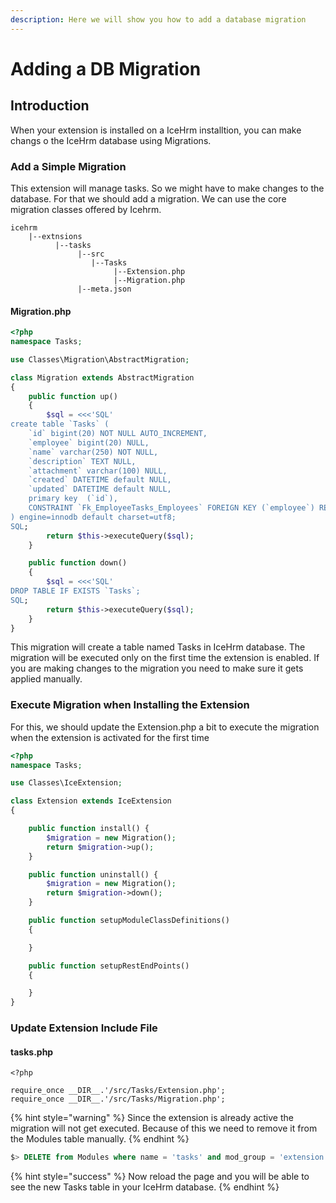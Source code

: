 ```yaml
---
description: Here we will show you how to add a database migration
---
```


# Adding a DB Migration

## Introduction

When your extension is installed on a IceHrm installtion, you can make changs o the IceHrm database using Migrations.

### Add a Simple Migration

This extension will manage tasks. So we might have to make changes to the database. For that we should add a migration. We can use the core migration classes offered by Icehrm.

```text
icehrm
    |--extnsions
          |--tasks
               |--src
                  |--Tasks
                       |--Extension.php
                       |--Migration.php
               |--meta.json
```

#### Migration.php

```php
<?php
namespace Tasks;

use Classes\Migration\AbstractMigration;

class Migration extends AbstractMigration
{
    public function up()
    {
        $sql = <<<'SQL'
create table `Tasks` (
    `id` bigint(20) NOT NULL AUTO_INCREMENT,
    `employee` bigint(20) NULL,
    `name` varchar(250) NOT NULL,
    `description` TEXT NULL,
    `attachment` varchar(100) NULL,
    `created` DATETIME default NULL,
    `updated` DATETIME default NULL,
    primary key  (`id`),
    CONSTRAINT `Fk_EmployeeTasks_Employees` FOREIGN KEY (`employee`) REFERENCES `Employees` (`id`) ON DELETE CASCADE ON UPDATE CASCADE
) engine=innodb default charset=utf8;
SQL;
        return $this->executeQuery($sql);
    }

    public function down()
    {
        $sql = <<<'SQL'
DROP TABLE IF EXISTS `Tasks`; 
SQL;
        return $this->executeQuery($sql);
    }
}
```

This migration will create a table named Tasks in IceHrm database. The migration will be executed only on the first time the extension is enabled. If you are making changes to the migration you need to make sure it gets applied manually.

### Execute Migration when Installing the Extension

For this, we should update the Extension.php a bit to execute the migration when the extension is activated for the first time

```php
<?php
namespace Tasks;

use Classes\IceExtension;

class Extension extends IceExtension
{

    public function install() {
        $migration = new Migration();
        return $migration->up();
    }

    public function uninstall() {
        $migration = new Migration();
        return $migration->down();
    }

    public function setupModuleClassDefinitions()
    {

    }

    public function setupRestEndPoints()
    {

    }
}
```

### Update Extension Include File

#### tasks.php

```text
<?php

require_once __DIR__.'/src/Tasks/Extension.php';
require_once __DIR__.'/src/Tasks/Migration.php';
```

{% hint style="warning" %}
Since the extension is already active the migration will not get executed. Because of this we need to remove it from the Modules table manually.
{% endhint %}

```sql
$> DELETE from Modules where name = 'tasks' and mod_group = 'extension';
```

{% hint style="success" %}
Now reload the page and you will be able to see the new Tasks table in your IceHrm database.
{% endhint %}

